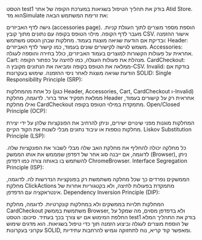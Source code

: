 הטסט test1 בודק את תהליך הטיפול בשגיאות במערכת הקופה של אתר Atid Store. הוא מדSimulate את זרימת המשתמש הבאה:

גישה לדף האביזרים (accessories page).
הוספת מספר מוצרים לתוך העגלת קניות.
מעבר לדף הקופה.
מילוי הטופס בקופה עם נתונים מתוך קובץ CSV.
אישור ההזמנה ובדיקת אם הודעת שגיאה מוצגת בעמוד.
מחלקות שבהן הטסט משתמש:
Header: משמש לגישה לקישורים שונים בעמוד, כמו קישור לדף האביזרים.
Accessories: אחראית על פעולות הקשורות למוצרים בעמוד האביזרים, כולל בחירה והוספה לעגלה.
Cart: מנהלת את פעולות העגלה, כמו לחיצה על כפתור הקופה.
CardCheckout: ממלאה את הטופס בקופה ומביאה את הנתונים מקובץ ה-CSV.
Invalid: בודקת אם הודעת שגיאה מוצגת לאחר ניסי ההזמנה.
שימוש בעקרונות SOLID:
Single Responsibility Principle (SRP):

כל אחת מהמחלקות (כגון Header, Accessories, Cart, CardCheckout ו-Invalid) ממלאת תפקיד אחד ברור. לדוגמה, מחלקת Header אחראית רק על קישורים בעמוד, ואילו מחלקת CardCheckout מתמקדת במילוי הטופס בקופה.
Open/Closed Principle (OCP):

המחלקות מוגנות מפני שינויים ישירים, וניתן להרחיב את הפונקציות שלהן על ידי יצירת מחלקות נוספות או עיבוד נתונים מבלי לשנות את הקוד הקיים.
Liskov Substitution Principle (LSP):

כל מחלקה יכולה להחליף את מחלקת האב שלה מבלי לשבור את הפונקציות שלה. לדוגמה, אם ייבנה סוג אחר של דפדפן שמממש את אותו הממשק (Browser), ניתן להשתמש בו באותה צורה כמו דפדפן ChromeBrowser.
Interface Segregation Principle (ISP):

הממשקים נפרדים כך שכל מחלקה משתמשת רק בפונקציות הנדרשות לה. לדוגמה, מחלקת ClickActions מתמקדת בפעולות לחיצה, ולא בקטגוריות אחרות של אינטראקציה עם הדפדפן.
Dependency Inversion Principle (DIP):

המחלקות תלויות בממשקים ולא במחלקות קונקרטיות. לדוגמה, מחלקת CardCheckout משתמשת בממשק Browser, ולא בדפדפן מסוים, מה שמקל על החלפת המימוש אם יש צורך בכך בעתיד.
סיכום:
הטסט test1 בודק את התהליך המלא של הוספת מוצרים לעגלה וביצוע הזמנה תוך כדי טיפול בשגיאות. הוא מדגים שימוש עקרוני בעקרונות SOLID, ומאפשר קוד קריא, נוח לתחזוקה וגמיש להרחבות עתידיות.






